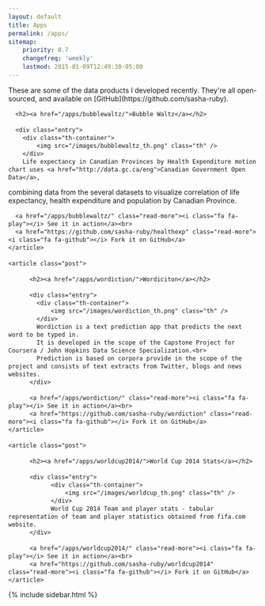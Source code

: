 ```yaml
---
layout: default
title: Apps
permalink: /apps/
sitemap:
    priority: 0.7
    changefreq: 'weekly'
    lastmod: 2015-01-09T12:49:30-05:00
---
```



<div class="posts">
    <article class="post">    
        <p>These are some of the data products I developed recently. They're all open-sourced, and available on [GitHub](https://github.com/sasha-ruby).</p>
    </article>
    <article class="post">    
      
      <h2><a href="/apps/bubblewaltz/">Bubble Waltz</a></h2>

      <div class="entry">
        <div class="th-container">
            <img src="/images/bubblewaltz_th.png" class="th" />
        </div>
        Life expectancy in Canadian Provinces by Health Expenditure motion chart uses <a href="http://data.gc.ca/eng">Canadian Government Open Data</a>,
combining data from the several datasets to visualize correlation of life expectancy, health expenditure and population by Canadian Province.
      </div>
      
      <a href="/apps/bubblewaltz/" class="read-more"><i class="fa fa-play"></i> See it in action</a><br>
      <a href="https://github.com/sasha-ruby/healthexp" class="read-more"><i class="fa fa-github"></i> Fork it on GitHub</a>
    </article>

    <article class="post">    

          <h2><a href="/apps/wordiction/">Wordiciton</a></h2>

          <div class="entry">
            <div class="th-container">
                <img src="/images/wordiction_th.png" class="th" />
            </div>
            Wordiction is a text prediction app that predicts the next word to be typed in.
            It is developed in the scope of the Capstone Project for Coursera / John Hopkins Data Science Specialization.<br>
            Prediction is based on corpora provide in the scope of the project and consists of text extracts from Twitter, blogs and news websites.
          </div>

          <a href="/apps/wordiction/" class="read-more"><i class="fa fa-play"></i> See it in action</a><br>
          <a href="https://github.com/sasha-ruby/wordiction" class="read-more"><i class="fa fa-github"></i> Fork it on GitHub</a>
    </article>

    <article class="post">    

          <h2><a href="/apps/worldcup2014/">World Cup 2014 Stats</a></h2>

          <div class="entry">
                <div class="th-container">
                    <img src="/images/worldcup_th.png" class="th" />
                </div>
                World Cup 2014 Team and player stats - tabular representation of team and player statistics obtained from fifa.com website.
          </div>

          <a href="/apps/worldcup2014/" class="read-more"><i class="fa fa-play"></i> See it in action</a><br>
          <a href="https://github.com/sasha-ruby/worldcup2014" class="read-more"><i class="fa fa-github"></i> Fork it on GitHub</a>
    </article>
</div>

{% include sidebar.html %}
